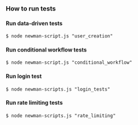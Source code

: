### How to run tests

#### Run data-driven tests
```console
$ node newman-script.js "user_creation"
```

#### Run conditional workflow tests
```console
$ node newman-script.js "conditional_workflow" 
```

#### Run login test
```console
$ node newman-scripts.js "login_tests"
``` 

#### Run rate limiting tests
```console
$ node newman-scripts.js "rate_limiting"
``` 